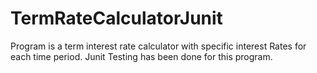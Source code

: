 # TermRateCalculatorJunit

Program is a term interest rate calculator with specific interest Rates for each time period. Junit Testing has been done for this program. 
